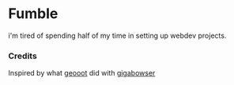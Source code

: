 # Fumble

i'm tired of spending half of my time in setting up webdev projects.

### Credits

Inspired by what [geooot](https://github.com/geooot) did with [gigabowser](https://github.com/tamu-datathon-org/gigabowser)